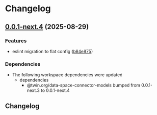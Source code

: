 # Changelog

## [0.0.1-next.4](https://github.com/twinfoundation/data-space-connector/compare/data-space-connector-app-runner-v0.0.1-next.3...data-space-connector-app-runner-v0.0.1-next.4) (2025-08-29)


### Features

* eslint migration to flat config ([b84e875](https://github.com/twinfoundation/data-space-connector/commit/b84e87530aa249891618096ab6e072b21ff9f63a))


### Dependencies

* The following workspace dependencies were updated
  * dependencies
    * @twin.org/data-space-connector-models bumped from 0.0.1-next.3 to 0.0.1-next.4

## Changelog
